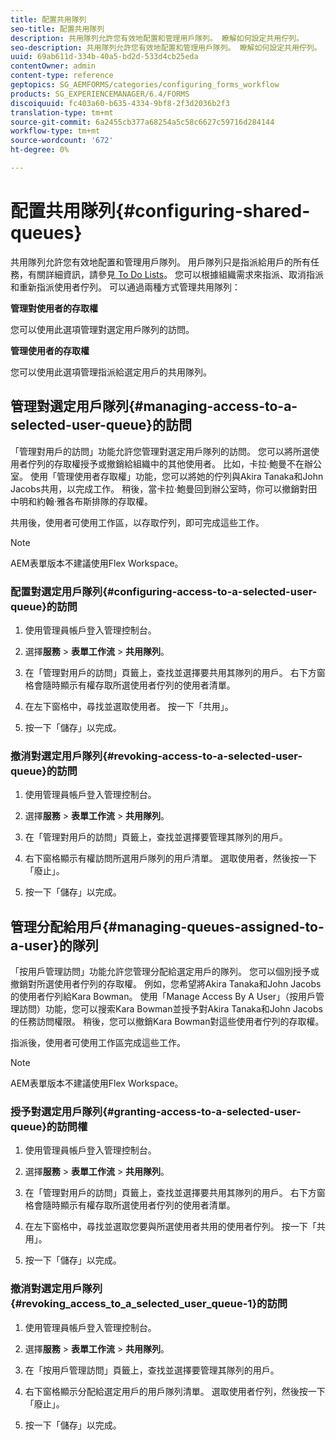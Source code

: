 ```yaml
---
title: 配置共用隊列
seo-title: 配置共用隊列
description: 共用隊列允許您有效地配置和管理用戶隊列。 瞭解如何設定共用佇列。
seo-description: 共用隊列允許您有效地配置和管理用戶隊列。 瞭解如何設定共用佇列。
uuid: 69ab611d-334b-40a5-bd2d-533d4cb25eda
contentOwner: admin
content-type: reference
geptopics: SG_AEMFORMS/categories/configuring_forms_workflow
products: SG_EXPERIENCEMANAGER/6.4/FORMS
discoiquuid: fc403a60-b635-4334-9bf8-2f3d2036b2f3
translation-type: tm+mt
source-git-commit: 6a2455cb377a68254a5c58c6627c59716d284144
workflow-type: tm+mt
source-wordcount: '672'
ht-degree: 0%

---
```



# 配置共用隊列{#configuring-shared-queues}

共用隊列允許您有效地配置和管理用戶隊列。 用戶隊列只是指派給用戶的所有任務，有關詳細資訊，請參見[ To Do Lists](https://help.adobe.com/en_US/livecycle/11.0/WorkspaceHelp/WS92d06802c76abadb-2b6ab502126beb6ba2f-7ffc.2.html)。 您可以根據組織需求來指派、取消指派和重新指派使用者佇列。 可以通過兩種方式管理共用隊列：

**管理對使用者的存取權**

您可以使用此選項管理對選定用戶隊列的訪問。

**管理使用者的存取權**

您可以使用此選項管理指派給選定用戶的共用隊列。

## 管理對選定用戶隊列{#managing-access-to-a-selected-user-queue}的訪問

「管理對用戶的訪問」功能允許您管理對選定用戶隊列的訪問。 您可以將所選使用者佇列的存取權授予或撤銷給組織中的其他使用者。 比如，卡拉·鮑曼不在辦公室。 使用「管理使用者存取權」功能，您可以將她的佇列與Akira Tanaka和John Jacobs共用，以完成工作。 稍後，當卡拉·鮑曼回到辦公室時，你可以撤銷對田中明和約翰·雅各布斯排隊的存取權。

共用後，使用者可使用工作區，以存取佇列，即可完成這些工作。

>[!NOTE]
>
>AEM表單版本不建議使用Flex Workspace。

### 配置對選定用戶隊列{#configuring-access-to-a-selected-user-queue}的訪問

1. 使用管理員帳戶登入管理控制台。
1. 選擇&#x200B;**服務** > **表單工作流** > **共用隊列**。

1. 在「管理對用戶的訪問」頁籤上，查找並選擇要共用其隊列的用戶。 右下方窗格會隨時顯示有權存取所選使用者佇列的使用者清單。
1. 在左下窗格中，尋找並選取使用者。 按一下「共用」。
1. 按一下「儲存」以完成。

### 撤消對選定用戶隊列{#revoking-access-to-a-selected-user-queue}的訪問

1. 使用管理員帳戶登入管理控制台。
1. 選擇&#x200B;**服務** > **表單工作流** > **共用隊列**。

1. 在「管理對用戶的訪問」頁籤上，查找並選擇要管理其隊列的用戶。
1. 右下窗格顯示有權訪問所選用戶隊列的用戶清單。 選取使用者，然後按一下「廢止」。
1. 按一下「儲存」以完成。

## 管理分配給用戶{#managing-queues-assigned-to-a-user}的隊列

「按用戶管理訪問」功能允許您管理分配給選定用戶的隊列。 您可以個別授予或撤銷對所選使用者佇列的存取權。 例如，您希望將Akira Tanaka和John Jacobs的使用者佇列給Kara Bowman。 使用「Manage Access By A User」（按用戶管理訪問）功能，您可以搜索Kara Bowman並授予對Akira Tanaka和John Jacobs的任務訪問權限。 稍後，您可以撤銷Kara Bowman對這些使用者佇列的存取權。

指派後，使用者可使用工作區完成這些工作。

>[!NOTE]
>
>AEM表單版本不建議使用Flex Workspace。

### 授予對選定用戶隊列{#granting-access-to-a-selected-user-queue}的訪問權

1. 使用管理員帳戶登入管理控制台。
1. 選擇&#x200B;**服務** > **表單工作流** > **共用隊列**。

1. 在「管理對用戶的訪問」頁籤上，查找並選擇要共用其隊列的用戶。 右下方窗格會隨時顯示有權存取所選使用者佇列的使用者清單。
1. 在左下窗格中，尋找並選取您要與所選使用者共用的使用者佇列。 按一下「共用」。
1. 按一下「儲存」以完成。

### 撤消對選定用戶隊列{#revoking_access_to_a_selected_user_queue-1}的訪問

1. 使用管理員帳戶登入管理控制台。
1. 選擇&#x200B;**服務** > **表單工作流** > **共用隊列**。

1. 在「按用戶管理訪問」頁籤上，查找並選擇要管理其隊列的用戶。
1. 右下窗格顯示分配給選定用戶的用戶隊列清單。 選取使用者佇列，然後按一下「廢止」。
1. 按一下「儲存」以完成。

